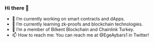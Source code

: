 ### Hi there 👋

- 🔭 I’m currently working on smart contracts and dApps.
- 🌱 I’m currently learning zk-proofs and blockchain technologies.
- 👯 I’m a member of Bilkent Blockchain and Chainlink Turkey.
- 📫 How to reach me: You can reach me at @EgeAybars1 in Twitter!
